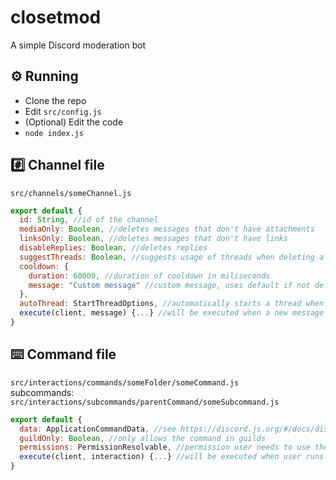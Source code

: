 # closetmod
A simple Discord moderation bot

## ⚙️ Running
- Clone the repo
- Edit `src/config.js`
- (Optional) Edit the code
- `node index.js`

## #️⃣ Channel file
`src/channels/someChannel.js`
```js
export default {
  id: String, //id of the channel
  mediaOnly: Boolean, //deletes messages that don't have attachments
  linksOnly: Boolean, //deletes messages that don't have links
  disableReplies: Boolean, //deletes replies
  suggestThreads: Boolean, //suggests usage of threads when deleting a message in media-only, links-only channels or when deleting replies
  cooldown: {
    duration: 60000, //duration of cooldown in miliseconds
    message: "Custom message" //custom message, uses default if not defined
  },
  autoThread: StartThreadOptions, //automatically starts a thread when a message is sent, see https://discord.js.org/#/docs/discord.js/main/typedef/StartThreadOptions
  execute(client, message) {...} //will be executed when a new message is sent
}
```

## ⌨️ Command file
`src/interactions/commands/someFolder/someCommand.js`<br>
subcommands: `src/interactions/subcommands/parentCommand/someSubcommand.js`
```js
export default {
  data: ApplicationCommandData, //see https://discord.js.org/#/docs/discord.js/main/typedef/ApplicationCommandData
  guildOnly: Boolean, //only allows the command in guilds
  permissions: PermissionResolvable, //permission user needs to use the command, see https://discord.js.org/#/docs/discord.js/main/typedef/PermissionResolvable
  execute(client, interaction) {...} //will be executed when user runs the command
}
```